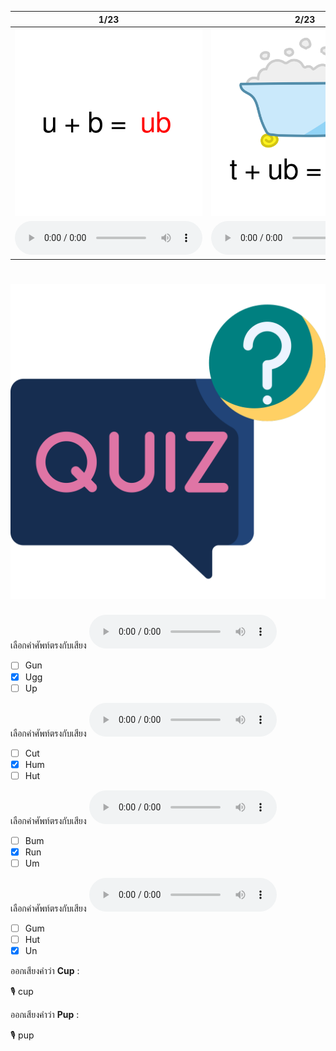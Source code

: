 <div class="carrousel">


|1/23|2/23|3/23|4/23|5/23|6/23|7/23|8/23|9/23|10/23|11/23|12/23|13/23|14/23|15/23|16/23|17/23|18/23|19/23|20/23|21/23|22/23|23/23|
| :----: | :----: | :----: | :----: | :----: | :----: | :----: | :----: | :----: | :----: | :----: | :----: | :----: | :----: | :----: | :----: | :----: | :----: | :----: | :----: | :----: | :----: | :----: |
|![](/media/img/UShortvowel__ub.svg)|![](/media/img/UShortvowel__tub.svg)|![](/media/img/UShortvowel__rub.svg)|![](/media/img/UShortvowel__ugg.svg)|![](/media/img/UShortvowel__bug.svg)|![](/media/img/UShortvowel__hug.svg)|![](/media/img/UShortvowel__jug.svg)|![](/media/img/UShortvowel__um.svg)|![](/media/img/UShortvowel__bum.svg)|![](/media/img/UShortvowel__gum.svg)|![](/media/img/UShortvowel__hum.svg)|![](/media/img/UShortvowel__un.svg)|![](/media/img/UShortvowel__gun.svg)|![](/media/img/UShortvowel__run.svg)|![](/media/img/UShortvowel__sun.svg)|![](/media/img/UShortvowel__up.svg)|![](/media/img/UShortvowel__up2.svg)|![](/media/img/UShortvowel__cup.svg)|![](/media/img/UShortvowel__pup.svg)|![](/media/img/UShortvowel__aut.svg)|![](/media/img/UShortvowel__cut.svg)|![](/media/img/UShortvowel__hut.svg)|![](/media/img/UShortvowel__nut.svg)|
|![](/media/audio/ub.mp3)|![](/media/audio/tub.mp3)|![](/media/audio/rub.mp3)|![](/media/audio/ugg.mp3)|![](/media/audio/bug.mp3)|![](/media/audio/hug.mp3)|![](/media/audio/jug.mp3)|![](/media/audio/um.mp3)|![](/media/audio/bum.mp3)|![](/media/audio/gum.mp3)|![](/media/audio/hum.mp3)|![](/media/audio/un.mp3)|![](/media/audio/gun.mp3)|![](/media/audio/run.mp3)|![](/media/audio/sun.mp3)|![](/media/audio/up.mp3)|![](/media/audio/up.mp3)|![](/media/audio/cup.mp3)|![](/media/audio/pup.mp3)|![](/media/audio/aut.mp3)|![](/media/audio/cut.mp3)|![](/media/audio/hut.mp3)|![](/media/audio/nut.mp3)|

</div>



# ![icon](/media/icons/quiz.svg) 

<div class=question>

เลือกคำศัพท์ตรงกับเสียง ![](/media/audio/ugg.mp3) 
 - [ ] Gun
 - [x] Ugg
 - [ ] Up
</div>

<div class=question>

เลือกคำศัพท์ตรงกับเสียง ![](/media/audio/hum.mp3) 
 - [ ] Cut
 - [x] Hum
 - [ ] Hut
</div>

<div class=question>

เลือกคำศัพท์ตรงกับเสียง ![](/media/audio/run.mp3) 
 - [ ] Bum
 - [x] Run
 - [ ] Um
</div>

<div class=question>

เลือกคำศัพท์ตรงกับเสียง ![](/media/audio/un.mp3) 
 - [ ] Gum
 - [ ] Hut
 - [x] Un
</div>

<div class=question>

ออกเสียงคำว่า **Cup** :

🎙️ cup

</div>
<div class=question>

ออกเสียงคำว่า **Pup** :

🎙️ pup

</div>
